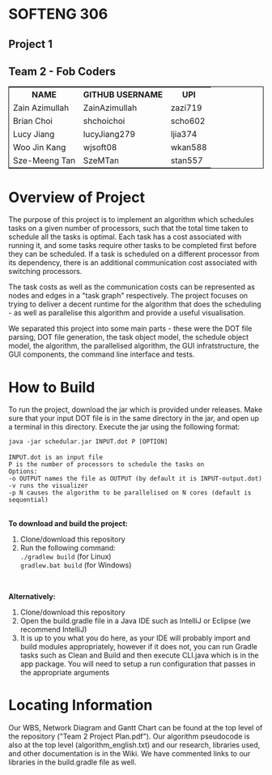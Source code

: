 <h1>SOFTENG 306</h1>
<h2>Project 1</h2>
<h2>Team 2 - Fob Coders</h2>
<table style="width: 100%; border: 1px solid black">
<tr>
    <th>NAME</th>
    <th>GITHUB USERNAME</th>
    <th>UPI</th>
</tr>
<tr>
<tr>
    <td>Zain Azimullah</td>
    <td>ZainAzimullah</td>
    <td>zazi719</td>
</tr>
<tr>
    <td>Brian Choi</td>
    <td>shchoichoi</td>
    <td>scho602</td>
</tr>
<tr>
    <td>Lucy Jiang</td>
    <td>lucyJiang279</td>
    <td>ljia374</td>
</tr>
<tr>
    <td>Woo Jin Kang</td>
    <td>wjsoft08</td>
    <td>wkan588</td>
</tr>
<tr>
    <td>Sze-Meeng Tan</td>
    <td>SzeMTan</td>
    <td>stan557</td>
</tr>
</table>
<h1>Overview of Project</h1>
<p>
    The purpose of this project is to implement an algorithm which schedules tasks on a given number of processors,
    such that the total time taken to schedule all the tasks is optimal.  Each task has a cost associated with running it,
    and some tasks require other tasks to be completed first before they can be scheduled.  If a task is scheduled on a different
    processor from its dependency, there is an additional communication cost associated with switching processors.
</p>
<p>
    The task costs as well as the communication costs can be represented as nodes and edges in a "task graph" respectively.
    The project focuses on trying to deliver a decent runtime for the algorithm that does the scheduling - as well as parallelise
    this algorithm and provide a useful visualisation.
</p>
<p>
    We separated this project into some main parts - these were the DOT file parsing, DOT file generation, the task object model,
    the schedule object model, the algorithm, the parallelised algorithm, the GUI infratstructure, the GUI components, the command line
    interface and tests.
</p>
<h1>How to Build</h1>
<p>
    To run the project, download the jar which is provided under releases.  Make sure that your input DOT file is in the same
    directory in the jar, and open up a terminal in this directory.  Execute the jar using the following format:
</p>
<code>java -jar schedular.jar INPUT.dot P [OPTION]</code><br/>
<br/>
<code>INPUT.dot is an input file</code><br/>
<code>P is the number of processors to schedule the tasks on</code><br/>
<code>Options:</code><br/>
<code>-o OUTPUT names the file as OUTPUT (by default it is INPUT-output.dot)</code><br/>
<code>-v runs the visualizer</code><br/>
<code>-p N causes the algorithm to be parallelised on N cores (default is sequential)</code><br/>
<br/>
<p>
    <b>To download and build the project:</b>
</p>
<ol>
    <li>Clone/download this repository</li>
    <li>Run the following command:</li>
    <code>./gradlew build</code> (for Linux)
    <br/>
    <code>gradlew.bat build</code> (for Windows)
</ol>
<br/>
<p>
    <b>Alternatively:</b>
</p>
<ol>
    <li>Clone/download this repository</li>
    <li>Open the build.gradle file in a Java IDE such as IntelliJ or Eclipse (we recommend IntelliJ)</li>
    <li>It is up to you what you do here, as your IDE will probably import and build modules appropriately,
        however if it does not, you can run Gradle tasks such as Clean and Build and then execute CLI.java
        which is in the app package.  You will need to setup a run configuration that passes in the appropriate
        arguments</li>
</ol>
<h1>Locating Information</h1>
<p>
    Our WBS, Network Diagram and Gantt Chart can be found at the top level of the repository ("Team 2 Project Plan.pdf").
    Our algorithm pseudocode is also at the top level (algorithm_english.txt) and our research, libraries used, and other
    documentation is in the Wiki.  We have commented links to our libraries in the build.gradle file as well.
</p>

